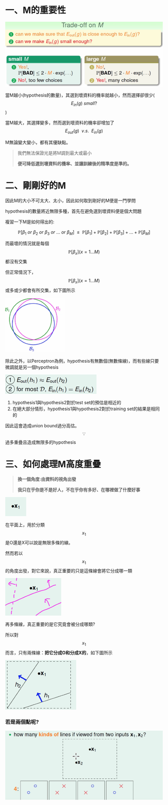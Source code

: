 # 一、M的重要性

![](/assets/m74hfwh982port.png)

當M越小\(hypothesis的數量\)，其選到壞資料的機率就越小，然而選擇卻很少\($$E_{in}(g)\ small?$$\)

當M越大，其選擇變多，然而選到壞資料的機率卻增加了$$E_{out}(g)\ \ v.s.\ \ E_{in}(g)$$

M無論變大變小，都有其優缺點。

> 我們無法保證光是將M調到最大或最小
>
> **便可降低選到壞資料的機率、並讓訓練後的精準度是準的。**

# 二、剛剛好的M

因此M的大小不可太大、太小，因此如何取到剛好的M便是一門學問

hypothesis的數量將近無限多種，首先在避免選到壞資料便是個大問題

複習一下M是如何得出的:

$$\mathbb{P}[\beta_1\
 or\ \beta_2\ or\ \beta_3\ or\ ...\ or\ \beta_M]\ 
\ \leq\ \ \mathbb{P}[\beta_1]+\mathbb{P}[\beta_2]+\mathbb{P}[\beta_3]+...+\mathbb{P}[\beta_{M}]$$

而最壞的情況就是每個$$\mathbb{P}[\beta_x](x=1...M)$$ 都沒有交集

但正常情況下，$$\mathbb{P}[\beta_x](x=1...M)$$或多或少都會有所交集，如下圖所示

![](/assets/impj843hf2ort.png)

除此之外，以Perceptron為例，hypothesis有無數個\(無數條線\)，而有些線只要微調就是另一個hypothesis

![](/assets/impjr982fnhwiueort.png)

1. hypothesis1與hypothesis2對於test set的預估是相近的
2. 在絕大部分情形，hypothesis1與hypothesis2對於training set的結果是相同的

因此這會造成union bound過分高估。$$\because$$ 過多重疊且造成無限多的hypothesis

# 三、如何處理M高度重疊

> **換一個角度:由資料的視角出發**
>
> **我只在乎你是不是好人，不在乎你有多好、在哪裡做了什麼好事**

![](/assets/impojf982h9f2rt.png)

在平面上，用於分類$$x_1$$是O還是X可以說是無限多條的線。

然而若以$$x_1$$的角度出發，對它來說，真正重要的只是這條線會將它分成哪一類

![](/assets/ijr23j0f9port.png)

再多條線，真正重要的是它究竟會被分成哪類?

所以對$$x_1$$而言，只有兩條線：**把它分成O和分成X的**，如下圖所示

![](/assets/im8j432f9hport.png)



### 若是兩個點呢?

![](/assets/impj8293fj2ort.png)



